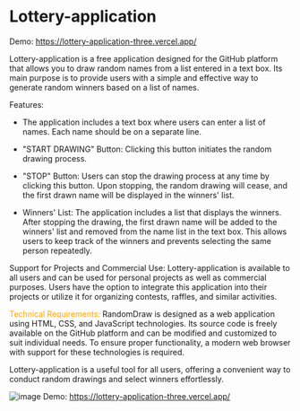 # Lottery-application
Demo: https://lottery-application-three.vercel.app/

Lottery-application is a free application designed for the GitHub platform that allows you to draw random names from a list entered in a text box. Its main purpose is to provide users with a simple and effective way to generate random winners based on a list of names.


Features:

-  The application includes a text box where users can enter a list of names. Each name should be on a separate line.
      
-  "START DRAWING" Button: Clicking this button initiates the random drawing process.
      
-  "STOP" Button: Users can stop the drawing process at any time by clicking this button. Upon stopping, the random drawing will cease, and the first drawn name will be displayed in the winners' list.
      
-  Winners' List: The application includes a list that displays the winners. After stopping the drawing, the first drawn name will be added to the winners' list and removed from the name list in the text box. This allows users to keep track of the winners and prevents selecting the same person repeatedly.

      
Support for Projects and Commercial Use: Lottery-application is available to all users and can be used for personal projects as well as commercial purposes. Users have the option to integrate this application into their projects or utilize it for organizing contests, raffles, and similar activities.


<span style="color: orange;">Technical Requirements:</span>
RandomDraw is designed as a web application using HTML, CSS, and JavaScript technologies. Its source code is freely available on the GitHub platform and can be modified and customized to suit individual needs. To ensure proper functionality, a modern web browser with support for these technologies is required.


Lottery-application is a useful tool for all users, offering a convenient way to conduct random drawings and select winners effortlessly.


![image](https://github.com/StefanLengyel/Lottery-application/assets/16822746/4088c232-4be8-48d5-a42a-4d79034b4ad2)
Demo: https://lottery-application-three.vercel.app/
